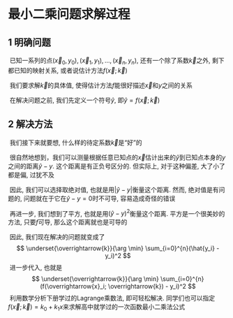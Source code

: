 # 最小二乘问题求解过程

## 1 明确问题

​	已知一系列的点$(\overrightarrow{x}_0, y_0), (\overrightarrow{x}_1, y_1), ..., (\overrightarrow{x}_n, y_n)$, 还有一个除了系数$\overrightarrow{k}$之外, 剩下都已知的映射关系, 或者说估计方法$f(\overrightarrow{x}; \overrightarrow{k})$

​	我们要求解$\overrightarrow{k}$的具体值, 使得估计方法$f$能很好描述$\overrightarrow{x}$和$y$之间的关系

​	在解决问题之前, 我们先定义一个符号$\hat{y}$, 即$\hat{y} = f(\overrightarrow{x}; \overrightarrow{k})$

## 2 解决方法

​	我们接下来就要想, 什么样的待定系数$\overrightarrow{k}$是“好”的

​	很自然地想到，我们可以测量根据任意已知点的$\overrightarrow{x}$估计出来的$\hat{y}$到已知点本身的$y$之间的距离$\hat{y}-y$. 这个距离是有正负号区分的. 但实际上, 对于这种偏差, 大了小了都是偏, 过犹不及

​	因此, 我们可以选择取绝对值, 也就是用$|\hat{y}-y|$衡量这个距离. 然而, 绝对值是有问题的, 问题就在于它在$\hat{y}-y = 0$时不可导, 容易造成奇怪的错误

​	再进一步, 我们想到了平方, 也就是用$(\hat{y}-y)^2$衡量这个距离. 平方是一个很美妙的方法, 只要$f$可导, 那么这个距离就也是可导的

​	因此, 我们现在解决的问题就变成了
$$
\underset{\overrightarrow{k}}{\arg \min} \sum_{i=0}^{n}(\hat{y_i} - y_i)^2
$$
​	进一步代入, 也就是
$$
\underset{\overrightarrow{k}}{\arg \min} \sum_{i=0}^{n}(f(\overrightarrow{x}_i; \overrightarrow{k}) - y_i)^2
$$
​	利用数学分析下册学过的Lagrange乘数法, 即可轻松解决. 同学们也可以指定$f(\overrightarrow{x}; \overrightarrow{k}) = k_0 + k_1 x$来求解高中就学过的一次函数最小二乘法公式
